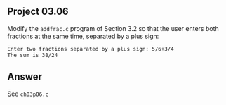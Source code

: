 ## Project 03.06
Modify the ```addfrac.c``` program of Section 3.2 so that the user enters both fractions at the same time, separated by a plus sign:
```
Enter two fractions separated by a plus sign: 5/6+3/4
The sum is 38/24
```

## Answer
See ```ch03p06.c```
